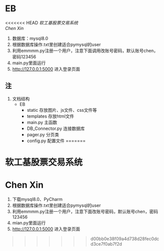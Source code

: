 # EB
<<<<<<< HEAD
*软工基股票交易系统*  
*Chen Xin*

1. 数据库：mysql8.0
2. 根据数据库操作.txt里创建适合pymysql的user
3. 利用emmmm.py注册一个用户，注意下面调用改账号密码，默认账号chen，密码123456
4. main.py里面运行
5. http://127.0.0.1:5000 进入登录页面


## 注
1. 文档结构  
    * EB  
      * static 存放图片、js文件、css文件等  
      * templates 存放html文件  
      * main.py 主函数
      * DB_Connector.py 连接数据库
      * pager.py 分页类
      * config.py 配置文件
=======
# 软工基股票交易系统
# Chen Xin

1. 下载mysql8.0、PyCharm
2. 根据数据库操作.txt里创建适合pymysql的user
3. 利用emmmm.py注册一个用户，注意下面改账号密码，默认账号chen，密码123456
4. mian.py里面运行
5. http://127.0.0.1:5000 进入登录页面
>>>>>>> d00bb0e38f09a4d738d28fec0dcd3ce7f0ab7f2d
